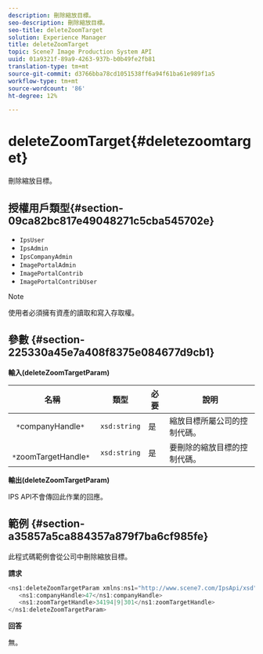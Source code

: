 ```yaml
---
description: 刪除縮放目標。
seo-description: 刪除縮放目標。
seo-title: deleteZoomTarget
solution: Experience Manager
title: deleteZoomTarget
topic: Scene7 Image Production System API
uuid: 01a9321f-89a9-4263-937b-b0b49fe2fb81
translation-type: tm+mt
source-git-commit: d3766bba78cd1051538ff6a94f61ba61e989f1a5
workflow-type: tm+mt
source-wordcount: '86'
ht-degree: 12%

---
```



# deleteZoomTarget{#deletezoomtarget}

刪除縮放目標。

## 授權用戶類型{#section-09ca82bc817e49048271c5cba545702e}

* `IpsUser`
* `IpsAdmin`
* `IpsCompanyAdmin`
* `ImagePortalAdmin`
* `ImagePortalContrib`
* `ImagePortalContribUser`

>[!NOTE]
>
>使用者必須擁有資產的讀取和寫入存取權。

## 參數 {#section-225330a45e7a408f8375e084677d9cb1}

**輸入(deleteZoomTargetParam)**

| 名稱 | 類型 | 必要 | 說明 |
|---|---|---|---|
| ` *`companyHandle`*` | `xsd:string` | 是 | 縮放目標所屬公司的控制代碼。 |
| ` *`zoomTargetHandle`*` | `xsd:string` | 是 | 要刪除的縮放目標的控制代碼。 |

**輸出(deleteZoomTargetParam)**

IPS API不會傳回此作業的回應。

## 範例 {#section-a35857a5ca884357a879f7ba6cf985fe}

此程式碼範例會從公司中刪除縮放目標。

**請求**

```java
<ns1:deleteZoomTargetParam xmlns:ns1="http://www.scene7.com/IpsApi/xsd">
   <ns1:companyHandle>47</ns1:companyHandle>
   <ns1:zoomTargetHandle>34194|9|301</ns1:zoomTargetHandle>
</ns1:deleteZoomTargetParam>
```

**回答**

無。
